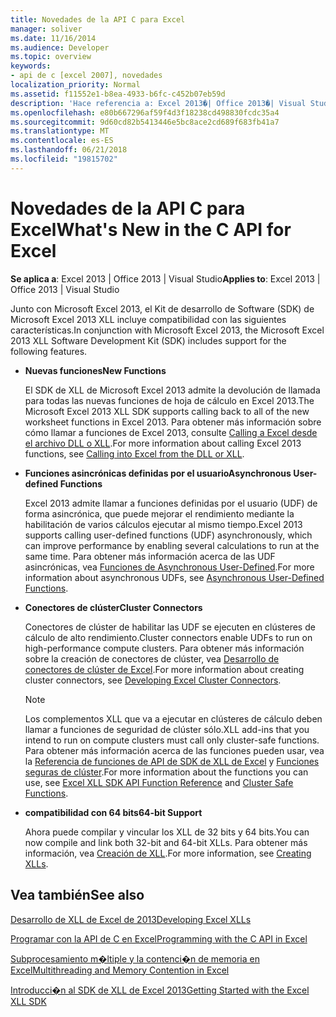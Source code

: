 ```yaml
---
title: Novedades de la API C para Excel
manager: soliver
ms.date: 11/16/2014
ms.audience: Developer
ms.topic: overview
keywords:
- api de c [excel 2007], novedades
localization_priority: Normal
ms.assetid: f11552e1-b8ea-4933-b6fc-c452b07eb59d
description: 'Hace referencia a: Excel 2013�| Office 2013�| Visual Studio'
ms.openlocfilehash: e80b667296af59f4d3f18238cd498830fcdc35a4
ms.sourcegitcommit: 9d60cd82b5413446e5bc8ace2cd689f683fb41a7
ms.translationtype: MT
ms.contentlocale: es-ES
ms.lasthandoff: 06/21/2018
ms.locfileid: "19815702"
---
```

# <a name="whats-new-in-the-c-api-for-excel"></a><span data-ttu-id="1829a-104">Novedades de la API C para Excel</span><span class="sxs-lookup"><span data-stu-id="1829a-104">What's New in the C API for Excel</span></span>

 <span data-ttu-id="1829a-105">**Se aplica a**: Excel 2013 | Office 2013 | Visual Studio</span><span class="sxs-lookup"><span data-stu-id="1829a-105">**Applies to**: Excel 2013 | Office 2013 | Visual Studio</span></span> 
  
<span data-ttu-id="1829a-106">Junto con Microsoft Excel 2013, el Kit de desarrollo de Software (SDK) de Microsoft Excel 2013 XLL incluye compatibilidad con las siguientes características.</span><span class="sxs-lookup"><span data-stu-id="1829a-106">In conjunction with Microsoft Excel 2013, the Microsoft Excel 2013 XLL Software Development Kit (SDK) includes support for the following features.</span></span>
  
- <span data-ttu-id="1829a-107">**Nuevas funciones**</span><span class="sxs-lookup"><span data-stu-id="1829a-107">**New Functions**</span></span>
    
    <span data-ttu-id="1829a-108">El SDK de XLL de Microsoft Excel 2013 admite la devolución de llamada para todas las nuevas funciones de hoja de cálculo en Excel 2013.</span><span class="sxs-lookup"><span data-stu-id="1829a-108">The Microsoft Excel 2013 XLL SDK supports calling back to all of the new worksheet functions in Excel 2013.</span></span> <span data-ttu-id="1829a-109">Para obtener más información sobre cómo llamar a funciones de Excel 2013, consulte [Calling a Excel desde el archivo DLL o XLL](calling-into-excel-from-the-dll-or-xll.md).</span><span class="sxs-lookup"><span data-stu-id="1829a-109">For more information about calling Excel 2013 functions, see [Calling into Excel from the DLL or XLL](calling-into-excel-from-the-dll-or-xll.md).</span></span>
    
- <span data-ttu-id="1829a-110">**Funciones asincrónicas definidas por el usuario**</span><span class="sxs-lookup"><span data-stu-id="1829a-110">**Asynchronous User-defined Functions**</span></span>
    
    <span data-ttu-id="1829a-111">Excel 2013 admite llamar a funciones definidas por el usuario (UDF) de forma asincrónica, que puede mejorar el rendimiento mediante la habilitación de varios cálculos ejecutar al mismo tiempo.</span><span class="sxs-lookup"><span data-stu-id="1829a-111">Excel 2013 supports calling user-defined functions (UDF) asynchronously, which can improve performance by enabling several calculations to run at the same time.</span></span> <span data-ttu-id="1829a-112">Para obtener más información acerca de las UDF asincrónicas, vea [Funciones de Asynchronous User-Defined](asynchronous-user-defined-functions.md).</span><span class="sxs-lookup"><span data-stu-id="1829a-112">For more information about asynchronous UDFs, see [Asynchronous User-Defined Functions](asynchronous-user-defined-functions.md).</span></span>
    
- <span data-ttu-id="1829a-113">**Conectores de clúster**</span><span class="sxs-lookup"><span data-stu-id="1829a-113">**Cluster Connectors**</span></span>
    
    <span data-ttu-id="1829a-114">Conectores de clúster de habilitar las UDF se ejecuten en clústeres de cálculo de alto rendimiento.</span><span class="sxs-lookup"><span data-stu-id="1829a-114">Cluster connectors enable UDFs to run on high-performance compute clusters.</span></span> <span data-ttu-id="1829a-115">Para obtener más información sobre la creación de conectores de clúster, vea [Desarrollo de conectores de clúster de Excel](developing-excel-cluster-connectors.md).</span><span class="sxs-lookup"><span data-stu-id="1829a-115">For more information about creating cluster connectors, see [Developing Excel Cluster Connectors](developing-excel-cluster-connectors.md).</span></span>
    
    > [!NOTE]
    > <span data-ttu-id="1829a-116">Los complementos XLL que va a ejecutar en clústeres de cálculo deben llamar a funciones de seguridad de clúster sólo.</span><span class="sxs-lookup"><span data-stu-id="1829a-116">XLL add-ins that you intend to run on compute clusters must call only cluster-safe functions.</span></span> <span data-ttu-id="1829a-117">Para obtener más información acerca de las funciones pueden usar, vea la [Referencia de funciones de API de SDK de XLL de Excel](excel-xll-sdk-api-function-reference.md) y [Funciones seguras de clúster](cluster-safe-functions.md).</span><span class="sxs-lookup"><span data-stu-id="1829a-117">For more information about the functions you can use, see [Excel XLL SDK API Function Reference](excel-xll-sdk-api-function-reference.md) and [Cluster Safe Functions](cluster-safe-functions.md).</span></span> 
  
- <span data-ttu-id="1829a-118">**compatibilidad con 64 bits**</span><span class="sxs-lookup"><span data-stu-id="1829a-118">**64-bit Support**</span></span>
    
    <span data-ttu-id="1829a-119">Ahora puede compilar y vincular los XLL de 32 bits y 64 bits.</span><span class="sxs-lookup"><span data-stu-id="1829a-119">You can now compile and link both 32-bit and 64-bit XLLs.</span></span> <span data-ttu-id="1829a-120">Para obtener más información, vea [Creación de XLL](creating-xlls.md).</span><span class="sxs-lookup"><span data-stu-id="1829a-120">For more information, see [Creating XLLs](creating-xlls.md).</span></span>
    
## <a name="see-also"></a><span data-ttu-id="1829a-121">Vea también</span><span class="sxs-lookup"><span data-stu-id="1829a-121">See also</span></span>



[<span data-ttu-id="1829a-122">Desarrollo de XLL de Excel de 2013</span><span class="sxs-lookup"><span data-stu-id="1829a-122">Developing Excel XLLs</span></span>](developing-excel-xlls.md)
  
[<span data-ttu-id="1829a-123">Programar con la API de C en Excel</span><span class="sxs-lookup"><span data-stu-id="1829a-123">Programming with the C API in Excel</span></span>](programming-with-the-c-api-in-excel.md)
  
[<span data-ttu-id="1829a-124">Subprocesamiento m�ltiple y la contenci�n de memoria en Excel</span><span class="sxs-lookup"><span data-stu-id="1829a-124">Multithreading and Memory Contention in Excel</span></span>](multithreading-and-memory-contention-in-excel.md)


[<span data-ttu-id="1829a-125">Introducci�n al SDK de XLL de Excel 2013</span><span class="sxs-lookup"><span data-stu-id="1829a-125">Getting Started with the Excel XLL SDK</span></span>](getting-started-with-the-excel-xll-sdk.md)

